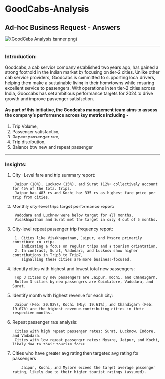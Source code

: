 # GoodCabs-Analysis
## Ad-hoc Business Request - Answers

![(GoodCabs Analysis banner.png)
](https://github.com/ashishkushbi/GoodCabs-Analysis/blob/20914300ba1dc5052223adf2850c8a8acdb2b3a7/GoodCabs%20Analysis%20banner.png)

------------------------------------------------------------------------
### Introduction:

Goodcabs, a cab service company established two years ago, has gained a strong foothold in the Indian market by focusing on tier-2 cities. 
Unlike other cab service providers, Goodcabs is committed to supporting local drivers, helping them make a sustainable living in their hometowns while ensuring excellent service to passengers.
With operations in ten tier-2 cities across India, Goodcabs has set ambitious performance targets for 2024 to drive growth and improve passenger satisfaction. 

#### As part of this initiative, the Goodcabs management team aims to assess the company’s performance across key metrics including -

1. Trip Volume, 
2. Passenger satisfaction,
3. Repeat passenger rate,
4. Trip distribution,
5. Balance btw new and repeat passenger

------------------------------------------------------------------------

### Insights:

1. City -Level fare and trip summary report:

        Jaipur (18%), Lucknow (15%), and Surat (12%) collectively account for 45% of the total trips.
        Jaipur has 483 rs and Kochi has 335 rs as highest fare price per trip from cities.

3. Monthly city-level trips target performance report:

        Vadodara and Lucknow were below target for all months.
        Visakhapatnam and Surat met the target in only 4 out of 6 months.

4. City-level repeat passenger trip frequency report:
   
        1. Cities like Visakhapatnam, Jaipur, and Mysore primarily contribute to Trip2,
           indicating a focus on regular trips and a tourism orientation.
        2. In contrast, Surat, Vadodara, and Lucknow show higher contributions in Trip3 to Trip7,
           signalling these cities are more business-focused.

6. Identify cities with highest and lowest total new passengers:

        Top 3 cities by new passengers are Jaipur, Kochi, and Chandigarh.
        Bottom 3 cities by new passengers are Coimbatore, Vadodara, and Surat.

7. Identify month with highest revenue for each city:
   
        Jaipur (Feb: 20.82%), Kochi (May: 19.61%), and Chandigarh (Feb: 19.07%) are the highest revenue-contributing cities in their respective months.

8. Repeat passenger rate analysis:
        
        Cities with high repeat passenger rates: Surat, Lucknow, Indore, and Vadodara.
        Cities with low repeat passenger rates: Mysore, Jaipur, and Kochi, likely due to their tourism focus.

13. Cities who have greater avg rating then targeted avg rating for passengers
    
            Jaipur, Kochi, and Mysore exceed the target average passenger rating, likely due to their higher tourist ratings (assumed).
